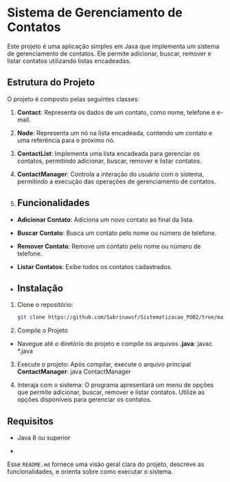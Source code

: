 # Sistema de Gerenciamento de Contatos
Este projeto é uma aplicação simples em Java que implementa um sistema de gerenciamento de contatos. Ele permite adicionar, buscar, remover e listar contatos utilizando listas encadeadas.

## Estrutura do Projeto

O projeto é composto pelas seguintes classes:

1. **Contact**: Representa os dados de um contato, como nome, telefone e e-mail.
2. **Node**: Representa um nó na lista encadeada, contendo um contato e uma referência para o próximo nó.
3. **ContactList**: Implementa uma lista encadeada para gerenciar os contatos, permitindo adicionar, buscar, remover e listar contatos.
4. **ContactManager**: Controla a interação do usuário com o sistema, permitindo a execução das operações de gerenciamento de contatos.

5. ## Funcionalidades

- **Adicionar Contato**: Adiciona um novo contato ao final da lista.
- **Buscar Contato**: Busca um contato pelo nome ou número de telefone.
- **Remover Contato**: Remove um contato pelo nome ou número de telefone.
- **Listar Contatos**: Exibe todos os contatos cadastrados.

- ## Instalação

1. Clone o repositório:
   ```bash
   git clone https://github.com/Sabrinawsf/Sistematizacao_POO2/tree/master/Sistematizacao_POO2

2. Compile o Projeto
- Navegue até o diretório do projeto e compile os arquivos **.java**:
 javac *.java

3. Execute o projeto:
   Após compilar, execute o arquivo principal **ContactManager**:
   java ContactManager
   
4. Interaja com o sistema:
   O programa apresentará um menu de opções que permite adicionar, buscar, remover e listar contatos. Utilize as opções disponíveis para gerenciar os contatos. 

## Requisitos
- Java 8 ou superior

- 
Esse `README.md` fornece uma visão geral clara do projeto, descreve as funcionalidades, e orienta sobre como executar o sistema.


